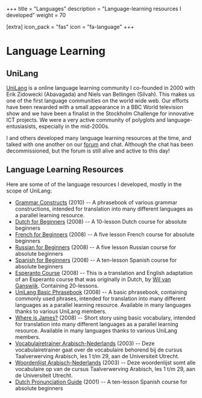 +++
title = "Languages"
description = "Language-learning resources I developed"
weight = 70

[extra]
icon_pack = "fas"
icon = "fa-language"
+++

# Language Learning

## UniLang

[UniLang](https://unilang.org) is a online language learning community I
co-founded in 2000 with Erik Zidowecki (Abavagada) and Niels van
Bellingen (Silvah). This makes us one of the first language communities on the
world wide web.  Our efforts have been rewarded with a small appearance in a
BBC World television show and we have been a finalist in the Stockholm
Challenge for innovative ICT projects. We were a very active community of
polyglots and language-entusiasists, especially in the mid-2000s.

I and others developed many language learning resources at the time, and talked
with one another on our [forum](https://forum.unilang.org) and chat. Although
the chat has been decommissioned, but the forum is still alive and active to
this day!

## Language Learning Resources

Here are some of of the language resources I developed, mostly in the scope of UniLang:

* [Grammar Constructs](http://www.unilang.org/resources.php?mode=category&category=phrasebooks&targetlang=&links=0) (2010) -- A phrasebook of various grammar constructions, intended for translation into many different languages as a parallel learning resource.
* [Dutch for Beginners](https://www.unilang.org/course.php?res=62) (2008) -- A 10-lesson Dutch course for absolute beginners
* [French for Beginners](https://www.unilang.org/course.php?res=66) (2008) -- A five lesson French course for absolute beginners
* [Russian for Beginners](https://www.unilang.org/course.php?res=76) (2008) -- A five lesson Russian course for absolute beginners
* [Spanish for Beginners](https://www.unilang.org/course.php?res=78) (2008) -- A ten-lesson Spanish course for absolute beginners
* [Esperanto Course](https://www.unilang.org/course.php?res=64) (2008) -- This is a translation and English adaptation of an Esperanto course that was originally in Dutch, by [Wil van Ganswijk](https://wvganswk.home.xs4all.nl/). Containing 20-lessons.
* [UniLang Basic Phrasebook](http://www.unilang.org/resources.php?mode=category&category=phrasebooks&targetlang=&links=0) (2008) -- A basic phrasebook, containing commonly used phrases, intended for translation into many different languages as a parallel learning resource. Available in many languages thanks to various UniLang members.
* [Where is James?](http://www.unilang.org/resources.php?mode=category&category=stories&targetlang=&links=0) (2008) -- Short story using basic vocabulary, intended for translation into many different languages as a parallel learning resource. Available in many languages thanks to various UniLang members.
* [Vocabulairetrainer Arabisch-Nederlands](https://anaproy.nl/proycon/woordenlijst/trainer.php) (2003) -- Deze vocabulairetrainer gaat over de vocabulaire behorend bij de cursus Taalverwerving Arabisch, les 1 t/m 29, aan de Universiteit Utrecht.
* [Woordenlijst Arabisch-Nederlands](https://anaproy.nl/proycon/woordenlijst/) (2003) -- Deze woordenlijst somt alle vocabulaire op van de cursus Taalverwerving Arabisch, les 1 t/m 29, aan de Universiteit Utrecht.
* [Dutch Pronunciation Guide](https://www.unilang.org/view.php?res=49) (2001) -- A ten-lesson Spanish course for absolute beginners
